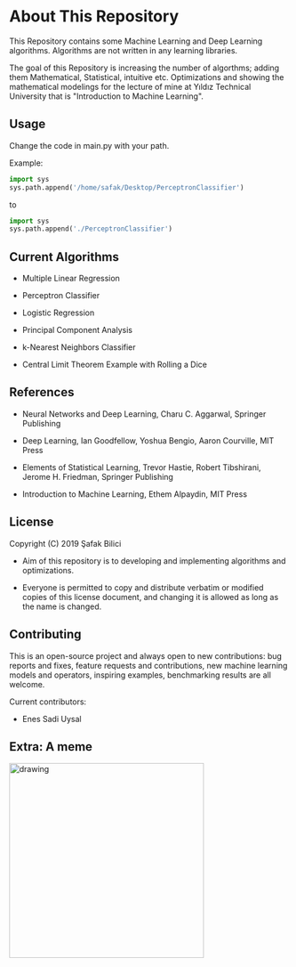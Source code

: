 # About This Repository

This Repository contains some Machine Learning and Deep Learning algorithms. Algorithms are not written in any learning libraries. 

The goal of this Repository is increasing the number of algorthms; adding them Mathematical, Statistical, intuitive etc. Optimizations and showing the mathematical modelings for the lecture of mine at Yıldız Technical University that is "Introduction to Machine Learning".

## Usage

Change the code in main.py with your path.

Example:
```python
import sys
sys.path.append('/home/safak/Desktop/PerceptronClassifier')
```
to
```python
import sys
sys.path.append('./PerceptronClassifier')
```


## Current Algorithms

- Multiple Linear Regression

- Perceptron Classifier

- Logistic Regression

- Principal Component Analysis

- k-Nearest Neighbors Classifier

- Central Limit Theorem Example with Rolling a Dice

## References

- Neural Networks and Deep Learning, Charu C. Aggarwal, Springer Publishing

- Deep Learning, Ian Goodfellow, Yoshua Bengio, Aaron Courville, MIT Press

- Elements of Statistical Learning, Trevor Hastie, Robert Tibshirani, Jerome H. Friedman, Springer Publishing

- Introduction to Machine Learning, Ethem Alpaydin, MIT Press

## License
Copyright (C) 2019 Şafak Bilici

- Aim of this repository is to developing and implementing algorithms and optimizations.

- Everyone is permitted to copy and distribute verbatim or modified copies of this license document, and changing it is allowed as long as the name is changed. 

## Contributing

This is an open-source project and always open to new contributions: bug reports and fixes, feature requests and contributions, new machine learning models and operators, inspiring examples, benchmarking results are all welcome.

Current contributors:

- Enes Sadi Uysal



## Extra: A meme

<img src="https://scontent.fist7-1.fna.fbcdn.net/v/t1.0-9/80058782_2841318449253666_642582521149652992_n.jpg?_nc_cat=111&_nc_sid=110474&_nc_ohc=g0vxWQQP7ZQAX9M50_E&_nc_ht=scontent.fist7-1.fna&oh=a55ee044ae8e6e71910197c67ae841df&oe=5E9A3216" alt="drawing" width="350"/>
